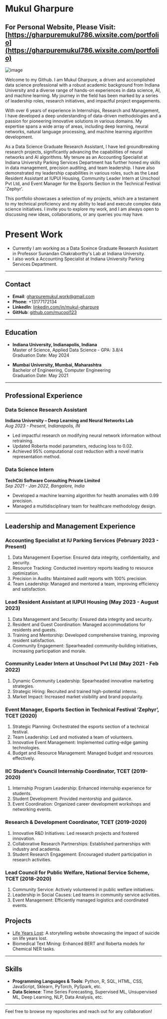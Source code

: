 # Mukul Gharpure

## For Personal Website, Please Visit: [https://gharpuremukul786.wixsite.com/portfolio](https://gharpuremukul786.wixsite.com/portfolio)

![image](https://github.com/mucool123/mucool123/assets/59078822/8695c953-3b43-4717-b9b4-fbb48aef7eba)


Welcome to my Github. I am Mukul Gharpure, a driven and accomplished data science professional with a robust academic background from Indiana University and a diverse range of hands-on experiences in data science, AI, and machine learning. My journey in the field has been marked by a series of leadership roles, research initiatives, and impactful project engagements.

With over 6 years of experience in Internships, Research and Management, I have developed a deep understanding of data-driven methodologies and a passion for pioneering innovative solutions in various domains. My expertise spans a wide array of areas, including deep learning, neural networks, natural language processing, and machine learning algorithm development.

As a Data Science Graduate Research Assistant, I have led groundbreaking research projects, significantly advancing the capabilities of neural networks and AI algorithms. My tenure as an Accounting Specialist at Indiana University Parking Services Department has further honed my skills in data management, precision auditing, and team leadership. I have also demonstrated my leadership capabilities in various roles, such as the Lead Resident Assistant at IUPUI Housing, Community Leader Intern at Unschool Pvt Ltd, and Event Manager for the Esports Section in the Technical Festival 'Zephyr'.

This portfolio showcases a selection of my projects, which are a testament to my technical proficiency and my ability to lead and execute complex data science initiatives. I invite you to explore my work, and I am always open to discussing new ideas, collaborations, or any queries you may have.

# Present Work

- Currently I am working as a Data Sceince Graduate Research Assistant in Professor Sunandan Chakraborthy's Lab at Indiana University.
- I also work a Accounting Specialist at Indiana University Parking Services Department.

---

## Contact

- **Email**: gharpuremukul.work@gmail.com
- **Phone**: +13177172134
- **LinkedIn**: [linkedin.com/in/mukul-gharpure](https://linkedin.com/in/mukul-gharpure)
- **GitHub**: [github.com/mucool123](https://github.com/mucool123)

---

## Education

- **Indiana University, Indianapolis, Indiana**  
  Master of Science, Applied Data Science - GPA: 3.8/4  
  Graduation Date: May 2024

- **Mumbai University, Mumbai, Maharashtra**  
  Bachelor of Engineering, Computer Engineering  
  Graduation Date: May 2021

---

## Professional Experience

### Data Science Research Assistant
**Indiana University – Deep Learning and Neural Networks Lab**  
*Aug 2023 - Present, Indianapolis, IN*

- Led impactful research on modifying neural network information without retraining.
- Updated Roberta model parameters, reducing loss to 0.02.
- Achieved 95% computational cost reduction with a novel matrix representation method.

### Data Science Intern
**TechCiti Software Consulting Private Limited**  
*Sep 2021 - Jan 2022, Bangalore, India*

- Developed a machine learning algorithm for health anomalies with 0.99 precision.
- Managed a multidisciplinary team for healthcare methodology design.

---

## Leadership and Management Experience

### Accounting Specialist at IU Parking Services (February 2023 - Present)

  1. Data Management Expertise: Ensured data integrity, confidentiality, and security.
  2. Resource Tracking: Conducted inventory reports leading to resource optimization.
  3. Precision in Audits: Maintained audit reports with 100% precision.
  4. Team Leadership: Managed and mentored a team, improving efficiency and satisfaction.

### Lead Resident Assistant at IUPUI Housing (May 2023 - August 2023)

  1. Data Management and Security: Ensured data integrity and security.
  2. Resident and Guest Coordination: Managed accommodations for residents and guests.
  3. Training and Mentorship: Developed comprehensive training, improving resident satisfaction.
  4. Community Engagement: Spearheaded community-building initiatives, increasing participation and morale.
  
### Community Leader Intern at Unschool Pvt Ltd (May 2021 - Feb 2022)

1. Dynamic Community Leadership: Spearheaded innovative marketing strategies.
2. Strategic Hiring: Recruited and trained high-potential interns.
3. Market Impact: Increased market visibility and brand popularity.

### Event Manager, Esports Section in Technical Festival ‘Zephyr’, TCET (2020)

1. Strategic Planning: Orchestrated the esports section of a technical festival.
2. Team Leadership: Led and motivated a team of volunteers.
3. Innovative Event Management: Implemented cutting-edge gaming technologies.
4. Budget and Resource Management: Managed budget and resources effectively.


### IIC Student’s Council Internship Coordinator, TCET (2019-2020)

1. Internship Program Leadership: Enhanced internship experience for students.
2. Student Development: Provided mentorship and guidance.
3. Event Coordination: Organized career development workshops and networking events.


### Research & Development Coordinator, TCET (2019-2020)

1. Innovative R&D Initiatives: Led research projects and fostered innovation.
2. Collaborative Research Partnerships: Established partnerships with industry and academia.
3. Student Research Engagement: Encouraged student participation in research activities.


### Lead Council for Public Welfare, National Service Scheme, TCET (2018-2020)

1. Community Service: Actively volunteered in public welfare initiatives.
2. Leadership in Social Causes: Led teams in community service activities.
3. Event Management: Efficiently managed logistics and coordinated events.






## Projects

- [Life Years Lost](https://mucool123.github.io/Life-Years-Lost/): A storytelling website showcasing the impact of suicide on life years lost.
- Biomedical Text Mining: Enhanced BERT and Roberta models for Chemical NER tasks.

---

## Skills

- **Programming Languages & Tools**: Python, R, SQL, HTML, CSS, JavaScript, Sklearn, PyTorch, PySpark, etc.
- **Data Science**: Time Series Forecasting, Supervised ML, Unsupervised ML, Deep Learning, NLP, Data Analysis, etc.

---

Feel free to browse my repositories and reach out for any collaboration!

